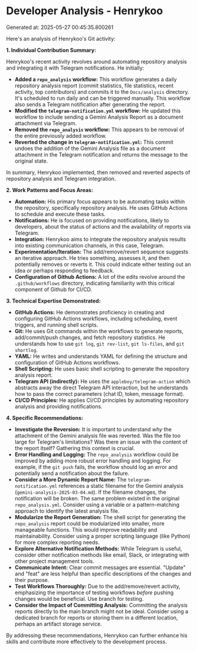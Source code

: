 # Developer Analysis - Henrykoo
Generated at: 2025-05-27 00:45:35.800261

Here's an analysis of Henrykoo's Git activity:

**1. Individual Contribution Summary:**

Henrykoo's recent activity revolves around automating repository analysis and integrating it with Telegram notifications. He initially:

*   **Added a `repo_analysis` workflow:** This workflow generates a daily repository analysis report (commit statistics, file statistics, recent activity, top contributors) and commits it to the `Docs/analysis` directory.  It's scheduled to run daily and can be triggered manually. This workflow also sends a Telegram notification after generating the report.
*   **Modified the `telegram-notification.yml` workflow:** He updated this workflow to include sending a Gemini Analysis Report as a document attachment via Telegram.
*   **Removed the `repo_analysis` workflow:** This appears to be removal of the entire previously added workflow.
*   **Reverted the change in `telegram-notification.yml`:**  This commit undoes the addition of the Gemini Analysis file as a document attachment in the Telegram notification and returns the message to the original state.

In summary, Henrykoo implemented, then removed and reverted aspects of repository analysis and Telegram integration.

**2. Work Patterns and Focus Areas:**

*   **Automation:**  His primary focus appears to be automating tasks within the repository, specifically repository analysis. He uses GitHub Actions to schedule and execute these tasks.
*   **Notifications:** He is focused on providing notifications, likely to developers, about the status of actions and the availability of reports via Telegram.
*   **Integration:**  Henrykoo aims to integrate the repository analysis results into existing communication channels, in this case, Telegram.
*   **Experimentation/Iteration:** The add/remove/revert sequence suggests an iterative approach. He tries something, assesses it, and then potentially removes or reverts it. This could indicate either testing out an idea or perhaps responding to feedback.
*   **Configuration of Github Actions:** A lot of the edits revolve around the `.github/workflows` directory, indicating familiarity with this critical component of Github for CI/CD.

**3. Technical Expertise Demonstrated:**

*   **GitHub Actions:**  He demonstrates proficiency in creating and configuring GitHub Actions workflows, including scheduling, event triggers, and running shell scripts.
*   **Git:**  He uses Git commands within the workflows to generate reports, add/commit/push changes, and fetch repository statistics.  He understands how to use `git log`, `git rev-list`, `git ls-files`, and `git shortlog`.
*   **YAML:** He writes and understands YAML for defining the structure and configuration of GitHub Actions workflows.
*   **Shell Scripting:**  He uses basic shell scripting to generate the repository analysis report.
*   **Telegram API (indirectly):** He uses the `appleboy/telegram-action` which abstracts away the direct Telegram API interaction, but he understands how to pass the correct parameters (chat ID, token, message format).
*   **CI/CD Principles:**  He applies CI/CD principles by automating repository analysis and providing notifications.

**4. Specific Recommendations:**

*   **Investigate the Reversion:** It is important to understand *why* the attachment of the Gemini analysis file was reverted. Was the file too large for Telegram's limitations? Was there an issue with the content of the report itself? Gathering this context is crucial.
*   **Error Handling and Logging:** The `repo_analysis` workflow could be improved by adding more robust error handling and logging.  For example, if the `git push` fails, the workflow should log an error and potentially send a notification about the failure.
*   **Consider a More Dynamic Report Name:** The `telegram-notification.yml` references a static filename for the Gemini analysis (`gemini-analysis-2025-03-04.md`).  If the filename changes, the notification will be broken. The same problem existed in the original `repo_analysis.yml`. Consider using a variable or a pattern-matching approach to identify the latest analysis file.
*   **Modularize the Report Generation:** The shell script for generating the `repo_analysis` report could be modularized into smaller, more manageable functions.  This would improve readability and maintainability.  Consider using a proper scripting language (like Python) for more complex reporting needs.
*   **Explore Alternative Notification Methods:**  While Telegram is useful, consider other notification methods like email, Slack, or integrating with other project management tools.
*   **Communicate Intent:** Clear commit messages are essential. "Update" and "feat" are less helpful than specific descriptions of the changes and their purpose.
*   **Test Workflows Thoroughly:** Due to the add/remove/revert activity, emphasizing the importance of testing workflows *before* pushing changes would be beneficial. Use branch for testing.
*   **Consider the Impact of Committing Analysis:** Committing the analysis reports directly to the main branch might not be ideal.  Consider using a dedicated branch for reports or storing them in a different location, perhaps an artifact storage service.

By addressing these recommendations, Henrykoo can further enhance his skills and contribute more effectively to the development process.
